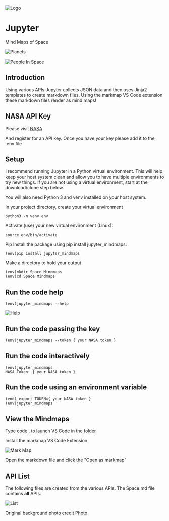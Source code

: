 ![Logo](/images/Jupyter.png)
# Jupyter

Mind Maps of Space

![Planets](images/planets.png)

![People In Space](images/people.png)

## Introduction 

Using various APIs Jupyter collects JSON data and then uses Jinja2 templates to create markdown files. Using the markmap VS Code extension these markdown files render as mind maps! 

## NASA API Key 

Please visit [NASA](api.nasa.gov)

And register for an API key. Once you have your key please add it to the .env file

## Setup

I recommend running Jupyter in a Python virtual environment. This will help keep your host system clean and allow you to have multiple environments to try new things. If you are not using a virtual environment, start at the download/clone step below.

You will also need Python 3 and venv installed on your host system.

In your project directory, create your virtual environment
``` console
python3 -m venv env
```
Activate (use) your new virtual environment (Linux):
``` console
source env/bin/activate
```
Pip Install the package using pip install jupyter_mindmaps:

``` console
(env)pip install jupyter_mindmaps
```

Make a directory to hold your output
``` console
(env)mkdir Space Mindmaps
(env)cd Space Mindmaps
```

## Run the code help

```console
(env)jupyter_mindmaps --help
```
![Help](images/help.png)

## Run the code passing the key

```console
(env)jupyter_mindmaps --token { your NASA token }
```
## Run the code interactively

```console
(env)jupyter_mindmaps
NASA Token: { your NASA token }
```

## Run the code using an environment variable

```console
(end) export TOKEN={ your NASA token }
(env)jupyter_mindmaps

```
## View the Mindmaps 

Type code . to launch VS Code in the folder 

Install the markmap VS Code Extension

![Mark Map](images/markmap.png)

Open the markdown file and click the "Open as markmap" 

## API List
The following files are created from the various APIs. The Space.md file contains <b>all</b> APIs. 

![List](/images/API_List.png)

Original background photo credit 
[Photo](https://www.nasa.gov/audience/forstudents/k-4/dictionary/Solar_System.html)

